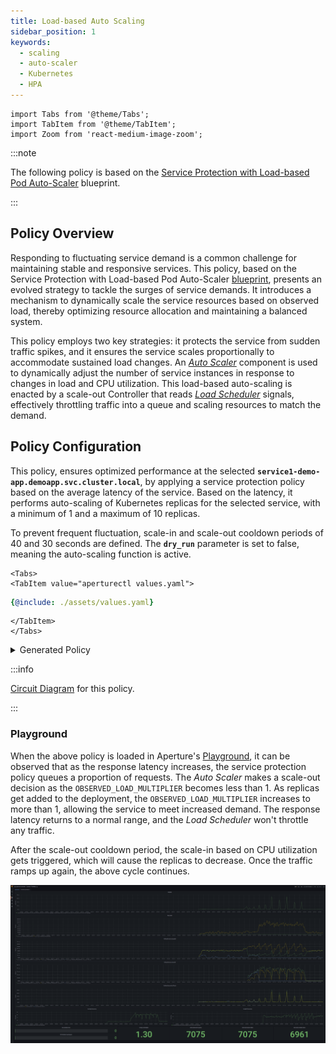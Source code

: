 ```yaml
---
title: Load-based Auto Scaling
sidebar_position: 1
keywords:
  - scaling
  - auto-scaler
  - Kubernetes
  - HPA
---
```


```mdx-code-block
import Tabs from '@theme/Tabs';
import TabItem from '@theme/TabItem';
import Zoom from 'react-medium-image-zoom';
```

:::note

The following policy is based on the
[Service Protection with Load-based Pod Auto-Scaler](/reference/blueprints/policies/service-protection-with-load-based-pod-auto-scaler/average-latency.md)
blueprint.

:::

## Policy Overview

Responding to fluctuating service demand is a common challenge for maintaining
stable and responsive services. This policy, based on the Service Protection
with Load-based Pod Auto-Scaler
[blueprint](/reference/blueprints/policies/service-protection-with-load-based-pod-auto-scaler/average-latency.md),
presents an evolved strategy to tackle the surges of service demands. It
introduces a mechanism to dynamically scale the service resources based on
observed load, thereby optimizing resource allocation and maintaining a balanced
system.

This policy employs two key strategies: it protects the service from sudden
traffic spikes, and it ensures the service scales proportionally to accommodate
sustained load changes. An [_Auto Scaler_](/concepts/auto-scale.md#auto-scaler)
component is used to dynamically adjust the number of service instances in
response to changes in load and CPU utilization. This load-based auto-scaling is
enacted by a scale-out Controller that reads
[_Load Scheduler_](/concepts/scheduler.md) signals, effectively throttling
traffic into a queue and scaling resources to match the demand.

## Policy Configuration

This policy, ensures optimized performance at the selected
**`service1-demo-app.demoapp.svc.cluster.local`**, by applying a service
protection policy based on the average latency of the service. Based on the
latency, it performs auto-scaling of Kubernetes replicas for the selected
service, with a minimum of 1 and a maximum of 10 replicas.

To prevent frequent fluctuation, scale-in and scale-out cooldown periods of 40
and 30 seconds are defined. The **`dry_run`** parameter is set to false, meaning
the auto-scaling function is active.

```mdx-code-block
<Tabs>
<TabItem value="aperturectl values.yaml">
```

```yaml
{@include: ./assets/values.yaml}
```

```mdx-code-block
</TabItem>
</Tabs>
```

<details><summary>Generated Policy</summary>
<p>

```yaml
{@include: ./assets/policy.yaml}
```

</p>
</details>

:::info

[Circuit Diagram](./assets/graph.mmd.svg) for this policy.

:::

### Playground

When the above policy is loaded in Aperture's
[Playground](https://github.com/fluxninja/aperture/blob/main/playground/README.md),
it can be observed that as the response latency increases, the service
protection policy queues a proportion of requests. The _Auto Scaler_ makes a
scale-out decision as the `OBSERVED_LOAD_MULTIPLIER` becomes less than 1. As
replicas get added to the deployment, the `OBSERVED_LOAD_MULTIPLIER` increases
to more than 1, allowing the service to meet increased demand. The response
latency returns to a normal range, and the _Load Scheduler_ won't throttle any
traffic.

After the scale-out cooldown period, the scale-in based on CPU utilization gets
triggered, which will cause the replicas to decrease. Once the traffic ramps up
again, the above cycle continues.

<Zoom>

![Auto Scale](./assets/dashboard.png)

</Zoom>
